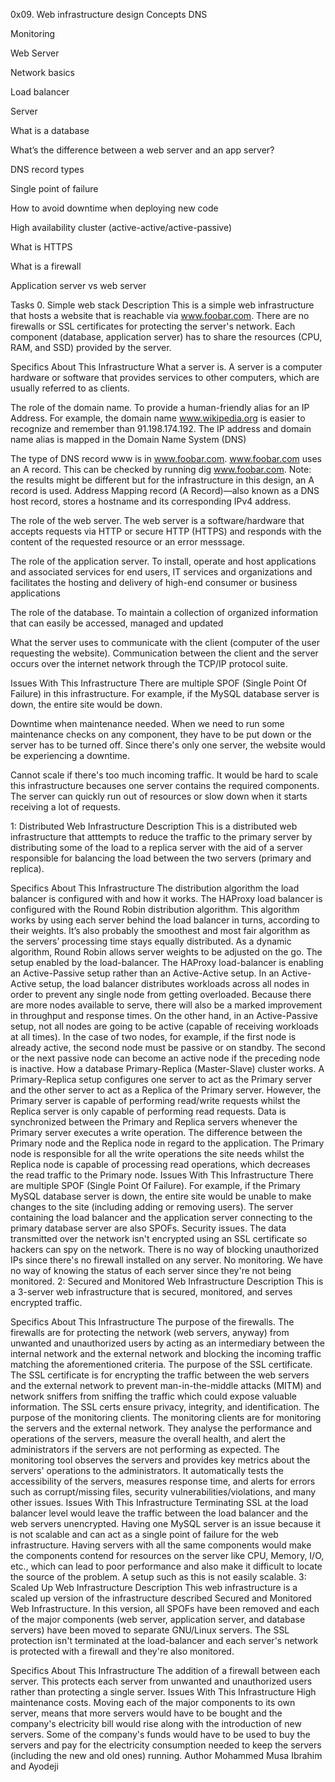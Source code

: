 0x09. Web infrastructure design
Concepts
DNS

Monitoring

Web Server

Network basics

Load balancer

Server

What is a database

What’s the difference between a web server and an app server?

DNS record types

Single point of failure

How to avoid downtime when deploying new code

High availability cluster (active-active/active-passive)

What is HTTPS

What is a firewall

Application server vs web server

Tasks
0. Simple web stack
Description
This is a simple web infrastructure that hosts a website that is reachable via www.foobar.com. There are no firewalls or SSL certificates for protecting the server's network. Each component (database, application server) has to share the resources (CPU, RAM, and SSD) provided by the server.

Specifics About This Infrastructure
What a server is.
A server is a computer hardware or software that provides services to other computers, which are usually referred to as clients.

The role of the domain name.
To provide a human-friendly alias for an IP Address. For example, the domain name www.wikipedia.org is easier to recognize and remember than 91.198.174.192. The IP address and domain name alias is mapped in the Domain Name System (DNS)

The type of DNS record www is in www.foobar.com.
www.foobar.com uses an A record. This can be checked by running dig www.foobar.com.
Note: the results might be different but for the infrastructure in this design, an A record is used.
Address Mapping record (A Record)—also known as a DNS host record, stores a hostname and its corresponding IPv4 address.

The role of the web server.
The web server is a software/hardware that accepts requests via HTTP or secure HTTP (HTTPS) and responds with the content of the requested resource or an error messsage.

The role of the application server.
To install, operate and host applications and associated services for end users, IT services and organizations and facilitates the hosting and delivery of high-end consumer or business applications

The role of the database.
To maintain a collection of organized information that can easily be accessed, managed and updated

What the server uses to communicate with the client (computer of the user requesting the website).
Communication between the client and the server occurs over the internet network through the TCP/IP protocol suite.

Issues With This Infrastructure
There are multiple SPOF (Single Point Of Failure) in this infrastructure.
For example, if the MySQL database server is down, the entire site would be down.

Downtime when maintenance needed.
When we need to run some maintenance checks on any component, they have to be put down or the server has to be turned off. Since there's only one server, the website would be experiencing a downtime.

Cannot scale if there's too much incoming traffic.
It would be hard to scale this infrastructure becauses one server contains the required components. The server can quickly run out of resources or slow down when it starts receiving a lot of requests.

1: Distributed Web Infrastructure
Description
This is a distributed web infrastructure that atttempts to reduce the traffic to the primary server by distributing some of the load to a replica server with the aid of a server responsible for balancing the load between the two servers (primary and replica).

Specifics About This Infrastructure
The distribution algorithm the load balancer is configured with and how it works.
The HAProxy load balancer is configured with the Round Robin distribution algorithm. This algorithm works by using each server behind the load balancer in turns, according to their weights. It’s also probably the smoothest and most fair algorithm as the servers’ processing time stays equally distributed. As a dynamic algorithm, Round Robin allows server weights to be adjusted on the go.
The setup enabled by the load-balancer.
The HAProxy load-balancer is enabling an Active-Passive setup rather than an Active-Active setup. In an Active-Active setup, the load balancer distributes workloads across all nodes in order to prevent any single node from getting overloaded. Because there are more nodes available to serve, there will also be a marked improvement in throughput and response times. On the other hand, in an Active-Passive setup, not all nodes are going to be active (capable of receiving workloads at all times). In the case of two nodes, for example, if the first node is already active, the second node must be passive or on standby. The second or the next passive node can become an active node if the preceding node is inactive.
How a database Primary-Replica (Master-Slave) cluster works.
A Primary-Replica setup configures one server to act as the Primary server and the other server to act as a Replica of the Primary server. However, the Primary server is capable of performing read/write requests whilst the Replica server is only capable of performing read requests. Data is synchronized between the Primary and Replica servers whenever the Primary server executes a write operation.
The difference between the Primary node and the Replica node in regard to the application.
The Primary node is responsible for all the write operations the site needs whilst the Replica node is capable of processing read operations, which decreases the read traffic to the Primary node.
Issues With This Infrastructure
There are multiple SPOF (Single Point Of Failure).
For example, if the Primary MySQL database server is down, the entire site would be unable to make changes to the site (including adding or removing users). The server containing the load balancer and the application server connecting to the primary database server are also SPOFs.
Security issues.
The data transmitted over the network isn't encrypted using an SSL certificate so hackers can spy on the network. There is no way of blocking unauthorized IPs since there's no firewall installed on any server.
No monitoring.
We have no way of knowing the status of each server since they're not being monitored.
2: Secured and Monitored Web Infrastructure
Description
This is a 3-server web infrastructure that is secured, monitored, and serves encrypted traffic.

Specifics About This Infrastructure
The purpose of the firewalls.
The firewalls are for protecting the network (web servers, anyway) from unwanted and unauthorized users by acting as an intermediary between the internal network and the external network and blocking the incoming traffic matching the aforementioned criteria.
The purpose of the SSL certificate.
The SSL certificate is for encrypting the traffic between the web servers and the external network to prevent man-in-the-middle attacks (MITM) and network sniffers from sniffing the traffic which could expose valuable information. The SSL certs ensure privacy, integrity, and identification.
The purpose of the monitoring clients.
The monitoring clients are for monitoring the servers and the external network. They analyse the performance and operations of the servers, measure the overall health, and alert the administrators if the servers are not performing as expected. The monitoring tool observes the servers and provides key metrics about the servers' operations to the administrators. It automatically tests the accessibility of the servers, measures response time, and alerts for errors such as corrupt/missing files, security vulnerabilities/violations, and many other issues.
Issues With This Infrastructure
Terminating SSL at the load balancer level would leave the traffic between the load balancer and the web servers unencrypted.
Having one MySQL server is an issue because it is not scalable and can act as a single point of failure for the web infrastructure.
Having servers with all the same components would make the components contend for resources on the server like CPU, Memory, I/O, etc., which can lead to poor performance and also make it difficult to locate the source of the problem. A setup such as this is not easily scalable.
3: Scaled Up Web Infrastructure
Description
This web infrastructure is a scaled up version of the infrastructure described Secured and Monitored Web Infrastructure. In this version, all SPOFs have been removed and each of the major components (web server, application server, and database servers) have been moved to separate GNU/Linux servers. The SSL protection isn't terminated at the load-balancer and each server's network is protected with a firewall and they're also monitored.

Specifics About This Infrastructure
The addition of a firewall between each server.
This protects each server from unwanted and unauthorized users rather than protecting a single server.
Issues With This Infrastructure
High maintenance costs.
Moving each of the major components to its own server, means that more servers would have to be bought and the company's electricity bill would rise along with the introduction of new servers. Some of the company's funds would have to be used to buy the servers and pay for the electricity consumption needed to keep the servers (including the new and old ones) running.
Author
Mohammed Musa Ibrahim and Ayodeji 
